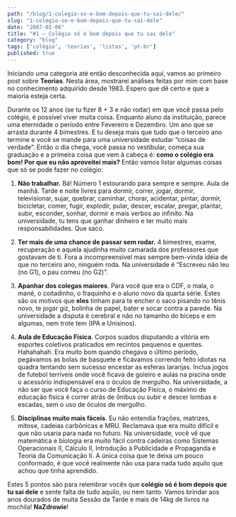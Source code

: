 ```yaml
---
path: "/blog/1-colegio-so-e-bom-depois-que-tu-sai-dele/"
slug: "1-colegio-so-e-bom-depois-que-tu-sai-dele"
date: "2007-02-06"
title: "#1 – Colégio só é bom depois que tu sai dele"
category: "blog"
tags: ['colégio', 'teorias', 'listas', 'pt-br']
published: true
---
```


Iniciando uma categoria até então desconhecida aqui, vamos ao primeiro post sobre **Teorias**. Nesta área, mostrarei análises feitas por mim com base no conhecimento adquirido desde 1983. Espero que dê certo e que a maioria esteja certa.

Durante os 12 anos (se tu fizer 8 + 3 e não rodar) em que você passa pelo colégio, é possível viver muita coisa. Enquanto aluno da instituição, parece uma eternidade o período entre Fevereiro e Dezembro. Um ano que se arrasta durante 4 bimestres. E tu deseja mais que tudo que o terceiro ano termine e você se mande para uma universidade estudar “coisas de verdade”. Então o dia chega, você passa no vestibular, começa sua graduação e a primeira coisa que vem à cabeça é: **como o colégio era bom! Por que eu não aproveitei mais?** Então vamos listar algumas coisas que só se pode fazer no colégio:

1. **Não trabalhar.** Bá! Número 1 estourando para sempre e sempre. Aula de manhã. Tarde e noite livres para dormir, correr, jogar, dormir, televisionar, sujar, quebrar, caminhar, chorar, acidentar, pintar, dormir, bicicletar, comer, fugir, explodir, pular, descer, escalar, pregar, plantar, subir, esconder, sonhar, dormir e mais verbos ao infinito. Na universidade, tu tens que ganhar dinheiro e ter muito mais responsabilidades. Que saco.

2. **Ter mais de uma chance de passar sem rodar.** 4 bimestres, exame, recuperação e aquela ajudinha muito camarada dos professores que gostavam de ti. Fora a incompreensível mas sempre bem-vinda idéia de que no terceiro ano, ninguém roda. Na universidade é “Escreveu não leu (no G1), o pau comeu (no G2)”.

3. **Apanhar dos colegas maiores**. Para você que era o CDF, o mala, o mané, o coitadinho, o fraquinho e o aluno novo da quarta série. Estes são os motivos que **eles** tinham para te encher o saco pisando no tênis novo, te jogar giz, bolinha de papel, bater e socar contra a parede. Na universidade a disputa é cerebral e não no tamanho do bíceps e em algumas, nem trote tem (IPA e Unisinos).

4. **Aula de Educação Física**. Corpos suados disputando a vitória em esportes coletivos praticados em recintos pequenos e quentes. Hahahahah. Era muito bom quando chegava o último período, pegávamos as bolas de basquete e ficávamos correndo feito idiotas na quadra tentando sem sucesso encestar as esferas laranjas. Inclua jogos de futebol terríveis onde você ficava de goleiro e aulas na piscina onde o acessório indispensável era o óculos de mergulho. Na universidade, a não ser que você faça o curso de Educação Física, o máximo de educação física é correr atrás de ônibus ou subir e descer lombas e escadas, sem o uso de óculos de mergulho.

5. **Disciplinas muito mais fáceis**. Eu não entendia frações, matrizes, mitose, cadeias carbônicas e MRU. Reclamava que era muito difícil e que não usaria para nada no futuro. Na universidade, você vê que matemática e biologia era muito fácil contra cadeiras como Sistemas Operacionais II, Cálculo II, Introdução à Publicidade e Propaganda e Teoria da Comunicação II. A única coisa que te deixa um pouco conformado, é que você realmente não usa para nada tudo aquilo que achou que tinha aprendido.

Estes 5 pontos são para relembrar vocês que **colégio só é bom depois que tu sai dele** e sente falta de tudo aquilo, ou nem tanto. Vamos brindar aos anos dourados de muita Sessão da Tarde e mais de 14kg de livros na mochila! **NaZdrowie**!
